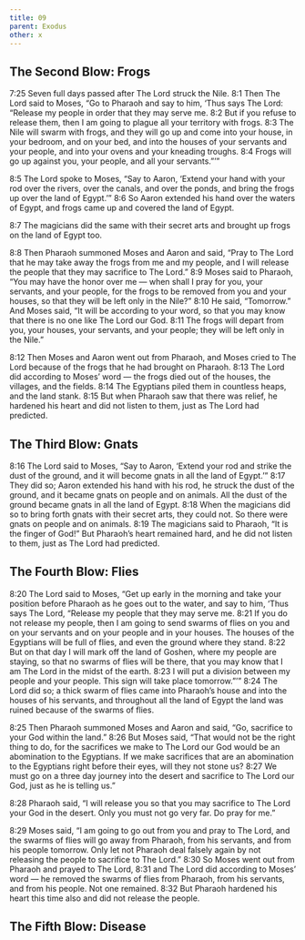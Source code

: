 ```yaml
---
title: 09
parent: Exodus
other: x
---
```


## The Second Blow: Frogs

<a name="7:25">7:25</a> Seven full days passed after The Lord struck the Nile. <a name="8:1">8:1</a> Then The Lord said to Moses, “Go to Pharaoh and say to him, ‘Thus says The Lord: “Release my people in order that they may serve me. <a name="8:2">8:2</a> But if you refuse to release them, then I am going to plague all your territory with frogs. <a name="8:3">8:3</a> The Nile will swarm with frogs, and they will go up and come into your house, in your bedroom, and on your bed, and into the houses of your servants and your people, and into your ovens and your kneading troughs. <a name="8:4">8:4</a> Frogs will go up against you, your people, and all your servants.”’”

<a name="8:5">8:5</a> The Lord spoke to Moses, “Say to Aaron, ‘Extend your hand with your rod over the rivers, over the canals, and over the ponds, and bring the frogs up over the land of Egypt.’” <a name="8:6">8:6</a> So Aaron extended his hand over the waters of Egypt, and frogs came up and covered the land of Egypt.

<a name="8:7">8:7</a> The magicians did the same with their secret arts and brought up frogs on the land of Egypt too.

<a name="8:8">8:8</a> Then Pharaoh summoned Moses and Aaron and said, “Pray to The Lord that he may take away the frogs from me and my people, and I will release the people that they may sacrifice to The Lord.” <a name="8:9">8:9</a> Moses said to Pharaoh, “You may have the honor over me  —  when shall I pray for you, your servants, and your people, for the frogs to be removed from you and your houses, so that they will be left only in the Nile?” <a name="8:10">8:10</a> He said, “Tomorrow.” And Moses said, “It will be according to your word, so that you may know that there is no one like The Lord our God. <a name="8:11">8:11</a> The frogs will depart from you, your houses, your servants, and your people; they will be left only in the Nile.”

<a name="8:12">8:12</a> Then Moses and Aaron went out from Pharaoh, and Moses cried to The Lord because of the frogs that he had brought on Pharaoh. <a name="8:13">8:13</a> The Lord did according to Moses’ word  —  the frogs died out of the houses, the villages, and the fields. <a name="8:14">8:14</a> The Egyptians piled them in countless heaps, and the land stank. <a name="8:15">8:15</a> But when Pharaoh saw that there was relief, he hardened his heart and did not listen to them, just as The Lord had predicted.

## The Third Blow: Gnats

<a name="8:16">8:16</a> The Lord said to Moses, “Say to Aaron, ‘Extend your rod and strike the dust of the ground, and it will become gnats in all the land of Egypt.’” <a name="8:17">8:17</a> They did so; Aaron extended his hand with his rod, he struck the dust of the ground, and it became gnats on people and on animals. All the dust of the ground became gnats in all the land of Egypt. <a name="8:18">8:18</a> When the magicians did so to bring forth gnats with their secret arts, they could not. So there were gnats on people and on animals. <a name="8:19">8:19</a> The magicians said to Pharaoh, “It is the finger of God!” But Pharaoh’s heart remained hard, and he did not listen to them, just as The Lord had predicted.

## The Fourth Blow: Flies

<a name="8:20">8:20</a> The Lord said to Moses, “Get up early in the morning and take your position before Pharaoh as he goes out to the water, and say to him, ‘Thus says The Lord, “Release my people that they may serve me. <a name="8:21">8:21</a> If you do not release my people, then I am going to send swarms of flies on you and on your servants and on your people and in your houses. The houses of the Egyptians will be full of flies, and even the ground where they stand. <a name="8:22">8:22</a> But on that day I will mark off the land of Goshen, where my people are staying, so that no swarms of flies will be there, that you may know that I am The Lord in the midst of the earth. <a name="8:23">8:23</a> I will put a division between my people and your people. This sign will take place tomorrow.”’” <a name="8:24">8:24</a> The Lord did so; a thick swarm of flies came into Pharaoh’s house and into the houses of his servants, and throughout all the land of Egypt the land was ruined because of the swarms of flies.

<a name="8:25">8:25</a> Then Pharaoh summoned Moses and Aaron and said, “Go, sacrifice to your God within the land.” <a name="8:26">8:26</a> But Moses said, “That would not be the right thing to do, for the sacrifices we make to The Lord our God would be an abomination to the Egyptians. If we make sacrifices that are an abomination to the Egyptians right before their eyes, will they not stone us? <a name="8:27">8:27</a> We must go on a three day journey into the desert and sacrifice to The Lord our God, just as he is telling us.”

<a name="8:28">8:28</a> Pharaoh said, “I will release you so that you may sacrifice to The Lord your God in the desert. Only you must not go very far. Do pray for me.”

<a name="8:29">8:29</a> Moses said, “I am going to go out from you and pray to The Lord, and the swarms of flies will go away from Pharaoh, from his servants, and from his people tomorrow. Only let not Pharaoh deal falsely again by not releasing the people to sacrifice to The Lord.” <a name="8:30">8:30</a> So Moses went out from Pharaoh and prayed to The Lord, <a name="8:31">8:31</a> and The Lord did according to Moses’ word  —  he removed the swarms of flies from Pharaoh, from his servants, and from his people. Not one remained. <a name="8:32">8:32</a> But Pharaoh hardened his heart this time also and did not release the people.

## The Fifth Blow: Disease